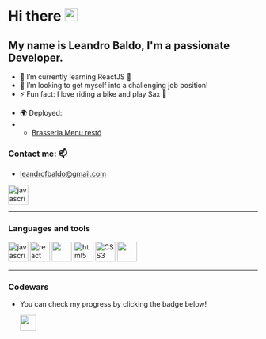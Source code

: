 
<!--
-->

<h1>Hi there <img src="https://i.giphy.com/media/hvRJCLFzcasrR4ia7z/giphy.gif" width="26px"></h1>

<h2 align="left"> My name is Leandro Baldo, I'm a passionate Developer.</h2>




- 🌱 I’m currently learning ReactJS 🚀
- 👯 I’m looking to get myself into a challenging job position!
- ⚡ Fun fact: I love riding a bike and play Sax 🎷

* 🌍 Deployed:
* <ul>
    <li><a href="https://labrasseria.it/menu.html">Brasseria Menu restó</a>
  </ul>

<h3>Contact me: 📫</h3> 
<p>
  
- <a href="mailto:leandrofbaldo@gmail.com">leandrofbaldo@gmail.com</a>
</p>
<p>
  <a href="https://www.linkedin.com/in/leandrobaldo-developer/" target="_blank" rel="noreferrer"> 
   <img src="https://cdn.jsdelivr.net/gh/devicons/devicon/icons/linkedin/linkedin-original.svg" alt="javascript" heigth="40" width="40px"/>
  </a>
<p>
  
---


<h3>Languages and tools</h3>
<p>
    <a href="https://developer.mozilla.org/en-US/docs/Web/JavaScript/Language_Overview" target="_blank" rel="noreferrer"> 
      <img src="https://cdn.jsdelivr.net/gh/devicons/devicon/icons/javascript/javascript-original.svg" alt="javascript" heigth="40" width="40px" /></a>
    <a href="https://es.reactjs.org/" target="_blank" rel="noreferrer"> 
      <img src="https://cdn.jsdelivr.net/gh/devicons/devicon/icons/react/react-original.svg" alt="react" heigth="40px" width="40px"/></a>
    <a href="https://nodejs.org/es/" target="_blank" rel="noreferrer"> 
      <img src="https://cdn.jsdelivr.net/gh/devicons/devicon/icons/nodejs/nodejs-original.svg" alt="" heigth="40px" width="40px"/></a>
    <a href="https://developer.mozilla.org/en-US/docs/Web/HTML" target="_blank" rel="noreferrer"> 
      <img src="https://cdn.jsdelivr.net/gh/devicons/devicon/icons/html5/html5-original.svg" alt="html5" heigth="40" width="40px"/></a>
    <a href="https://developer.mozilla.org/en-US/docs/Web/CSS" target="_blank" rel="noreferrer"> 
      <img src="https://cdn.jsdelivr.net/gh/devicons/devicon/icons/css3/css3-original.svg" alt="CSS3" heigth="40" width="40px"/></a>
    <a href="https://git-scm.com/" target="_blank" rel="noreferrer"> 
      <img src="https://cdn.jsdelivr.net/gh/devicons/devicon/icons/git/git-original.svg" alt="" heigth="40" width="40px"/></a>
</p>

--------

<h3>Codewars</h3>

<p>
  
- You can check my progress by clicking the badge below!
  
  <a href="https://www.codewars.com/users/LeaBaldo" target="_blank" rel="noreferrer">
    <img src="https://www.codewars.com/users/LeaBaldo/badges/small" height="32px">
  </a>
</p>


